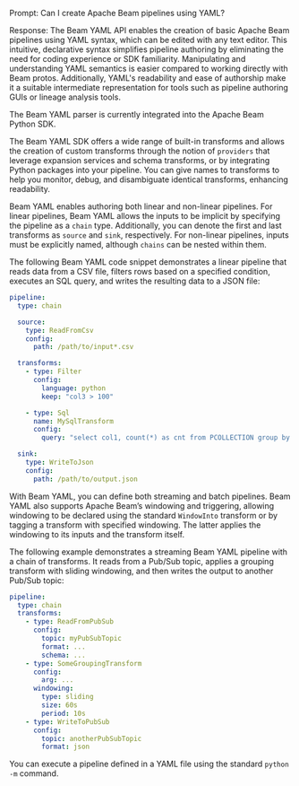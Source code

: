 Prompt: Can I create Apache Beam pipelines using YAML?

Response: The Beam YAML API enables the creation of basic Apache Beam pipelines using YAML syntax, which can be edited with any text editor. This intuitive, declarative syntax simplifies pipeline authoring by eliminating the need for coding experience or SDK familiarity. Manipulating and understanding YAML semantics is easier compared to working directly with Beam protos. Additionally, YAML's readability and ease of authorship make it a suitable intermediate representation for tools such as pipeline authoring GUIs or lineage analysis tools.

The Beam YAML parser is currently integrated into the Apache Beam Python SDK.

The Beam YAML SDK offers a wide range of built-in transforms and allows the creation of custom transforms through the notion of `providers` that leverage expansion services and schema transforms, or by integrating Python packages into your pipeline. You can give names to transforms to help you monitor, debug, and disambiguate identical transforms, enhancing readability.

Beam YAML enables authoring both linear and non-linear pipelines. For linear pipelines, Beam YAML allows the inputs to be implicit by specifying the pipeline as a `chain` type. Additionally, you can denote the first and last transforms as `source` and `sink`, respectively. For non-linear pipelines, inputs must be explicitly named, although `chains` can be nested within them.

The following Beam YAML code snippet demonstrates a linear pipeline that reads data from a CSV file, filters rows based on a specified condition, executes an SQL query, and writes the resulting data to a JSON file:

```yaml
pipeline:
  type: chain

  source:
    type: ReadFromCsv
    config:
      path: /path/to/input*.csv

  transforms:
    - type: Filter
      config:
        language: python
        keep: "col3 > 100"

    - type: Sql
      name: MySqlTransform
      config:
        query: "select col1, count(*) as cnt from PCOLLECTION group by col1"

  sink:
    type: WriteToJson
    config:
      path: /path/to/output.json
```

With Beam YAML, you can define both streaming and batch pipelines. Beam YAML also supports Apache Beam’s windowing and triggering, allowing windowing to be declared using the standard `WindowInto` transform or by tagging a transform with specified windowing. The latter applies the windowing to its inputs and the transform itself.

The following example demonstrates a streaming Beam YAML pipeline with a chain of transforms. It reads from a Pub/Sub topic, applies a grouping transform with sliding windowing, and then writes the output to another Pub/Sub topic:

```yaml
pipeline:
  type: chain
  transforms:
    - type: ReadFromPubSub
      config:
        topic: myPubSubTopic
        format: ...
        schema: ...
    - type: SomeGroupingTransform
      config:
        arg: ...
      windowing:
        type: sliding
        size: 60s
        period: 10s
    - type: WriteToPubSub
      config:
        topic: anotherPubSubTopic
        format: json
```

You can execute a pipeline defined in a YAML file using the standard `python -m` command.
